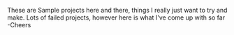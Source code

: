 These are Sample projects here and there, things I really just want to try and make. Lots of failed projects, however here is what I've come up with so far
-Cheers
